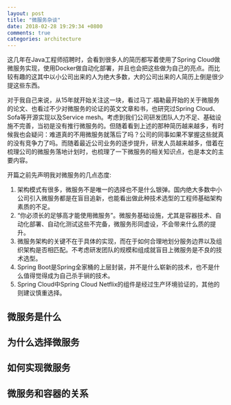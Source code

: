 ```yaml
---
layout: post
title: "微服务杂谈"
date: 2018-02-28 19:29:34 +0800
comments: true
categories: architecture
---
```


这几年在Java工程师招聘时，会看到很多人的简历都写着使用了Spring Cloud做微服务实现，使用Docker做自动化部署，并且也会把这些做为自己的亮点。而比较有趣的这其中以小公司出来的人为绝大多数，大的公司出来的人简历上倒是很少提这些东西。

对于我自己来说，从15年就开始关注这一块，看过马丁.福勒最开始的关于微服务的论文、也看过不少对微服务的论证的英文文章和书，也研究过Spring Cloud、Sofa等开源实现以及Service mesh。考虑到我们公司研发团队人力不足、基础设施不完善，当初是没有推行微服务的。但随着看到上述的那种简历越来越多，有时候我也会疑问：难道真的不用微服务就落后了吗？公司的同事如果不掌握这些就真的没有竞争力了吗。而随着最近公司业务的逐步提升，研发人员越来越多，借着在梳理公司的微服务落地计划时，也梳理了一下微服务的相关知识点，也是本文的主要内容。

开篇之前先声明我对微服务的几点态度:

1. 架构模式有很多，微服务不是唯一的选择也不是什么银弹。国内绝大多数中小公司引入微服务都是在盲目追新，也能看出做此种技术选型的工程师基础架构素质的不足。
3. “你必须长的足够高才能使用微服务”。微服务基础设施，尤其是容器技术、自动化部署、自动化测试这些不完备，微服务形同虚设，不会带来什么质的提升。
4. 微服务架构的关键不在于具体的实现，而在于如何合理地划分服务边界以及组织架构是否相匹配。不考虑研发团队的规模和组成就盲目上微服务是不良的技术选型。
4. Spring Boot是Spring全家桶的上层封装，并不是什么崭新的技术，也不是什么值得觉得成为自己杀手锏的技术。
5. Spring Cloud中Spring Cloud Netflix的组件是经过生产环境验证的，其他的则建议慎重选择。

<!--more-->

## 微服务是什么

## 为什么选择微服务

## 如何实现微服务

## 微服务和容器的关系